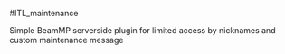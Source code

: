 #ITL_maintenance

Simple BeamMP serverside plugin for limited access by nicknames and custom maintenance message
